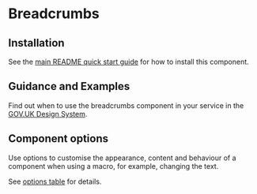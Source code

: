 # Breadcrumbs

## Installation

See the [main README quick start guide](https://github.com/CautionYourBlast/govuk-frontend#quick-start) for how to install this component.

## Guidance and Examples

Find out when to use the breadcrumbs component in your service in the [GOV.UK Design System](https://design-system.service.gov.uk/components/breadcrumbs).

## Component options

Use options to customise the appearance, content and behaviour of a component when using a macro, for example, changing the text.

See [options table](https://design-system.service.gov.uk/components/breadcrumbs/#options-breadcrumbs-example) for details.

